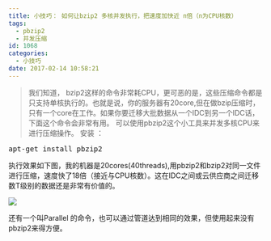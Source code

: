 ```yaml
---
title: 小技巧： 如何让bzip2 多核并发执行，把速度加快近 n倍（n为CPU核数）
tags:
  - pbzip2
  - 并发压缩
id: 1068
categories:
  - 小技巧
date: 2017-02-14 10:58:21
---
```


> 我们知道， bzip2这样的命令非常耗CPU，更可恶的是，这些压缩命令都是只支持单核执行的。也就是说，你的服务器有20core,但在做bzip压缩时，只有一个core在工作。如果你要迁移大批数据从一个IDC到另一个IDC话，下面这个命令会非常有用。
可以使用pbzip2这个小工具来并发多核CPU来进行压缩操作。
安装 ：
<pre>apt-get install pbzip2
</pre>
执行效果如下图，我的机器是20cores(40threads),用pbzip2和bzip2对同一文件进行压缩，速度快了18倍（接近与CPU核数）。这在IDC之间或云供应商之间迁移数T级别的数据还是非常有价值的。

![](http://www.m690.com/wp-content/uploads/2017/02/img_58a2718472ec8.png)

还有一个叫Parallel 的命令，也可以通过管道达到相同的效果，但使用起来没有pbzip2来得方便。